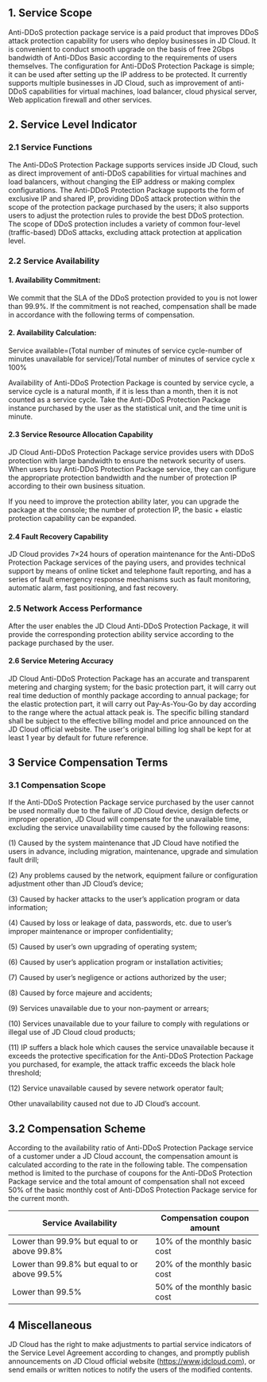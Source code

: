 ## 1. Service Scope

Anti-DDoS protection package service is a paid product that improves DDoS attack protection capability for users who deploy businesses in JD Cloud. It is convenient to conduct smooth upgrade on the basis of free 2Gbps bandwidth of Anti-DDos Basic according to the requirements of users themselves. The configuration for Anti-DDoS Protection Package is simple; it can be used after setting up the IP address to be protected. It currently supports multiple businesses in JD Cloud, such as improvement of anti-DDoS capabilities for virtual machines, load balancer, cloud physical server, Web application firewall and other services.

## 2. Service Level Indicator

### 2.1 Service Functions

The Anti-DDoS Protection Package supports services inside JD Cloud, such as direct improvement of anti-DDoS capabilities for virtual machines and load balancers, without changing the EIP address or making complex configurations. The Anti-DDoS Protection Package supports the form of exclusive IP and shared IP, providing DDoS attack protection within the scope of the protection package purchased by the users; it also supports users to adjust the protection rules to provide the best DDoS protection. The scope of DDoS protection includes a variety of common four-level (traffic-based) DDoS attacks, excluding attack protection at application level.

### 2.2 Service Availability

#### 1. Availability Commitment:

We commit that the SLA of the DDoS protection provided to you is not lower than 99.9%. If the commitment is not reached, compensation shall be made in accordance with the following terms of compensation.

#### 2. Availability Calculation:

Service available=(Total number of minutes of service cycle-number of minutes unavailable for service)/Total number of minutes of service cycle x 100%

Availability of Anti-DDoS Protection Package is counted by service cycle, a service cycle is a natural month, if it is less than a month, then it is not counted as a service cycle. Take the Anti-DDoS Protection Package instance purchased by the user as the statistical unit, and the time unit is minute.

#### 2.3 Service Resource Allocation Capability

JD Cloud Anti-DDoS Protection Package service provides users with DDoS protection with large bandwidth to ensure the network security of users. When users buy Anti-DDoS Protection Package service, they can configure the appropriate protection bandwidth and the number of protection IP according to their own business situation.

If you need to improve the protection ability later, you can upgrade the package at the console; the number of protection IP, the basic + elastic protection capability can be expanded.

#### 2.4 Fault Recovery Capability

JD Cloud provides 7×24 hours of operation maintenance for the Anti-DDoS Protection Package services of the paying users, and provides technical support by means of online ticket and telephone fault reporting, and has a series of fault emergency response mechanisms such as fault monitoring, automatic alarm, fast positioning, and fast recovery.

### 2.5 Network Access Performance

After the user enables the JD Cloud Anti-DDoS Protection Package, it will provide the corresponding protection ability service according to the package purchased by the user.

#### 2.6 Service Metering Accuracy

JD Cloud Anti-DDoS Protection Package has an accurate and transparent metering and charging system; for the basic protection part, it will carry out real time deduction of monthly package according to annual package; for the elastic protection part, it will carry out Pay-As-You-Go by day according to the range where the actual attack peak is. The specific billing standard shall be subject to the effective billing model and price announced on the JD Cloud official website. The user's original billing log shall be kept for at least 1 year by default for future reference.

## 3 Service Compensation Terms

### 3.1 Compensation Scope

If the Anti-DDoS Protection Package service purchased by the user cannot be used normally due to the failure of JD Cloud device, design defects or improper operation, JD Cloud will compensate for the unavailable time, excluding the service unavailability time caused by the following reasons:

(1) Caused by the system maintenance that JD Cloud have notified the users in advance, including migration, maintenance, upgrade and simulation fault drill;

(2) Any problems caused by the network, equipment failure or configuration adjustment other than JD Cloud’s device;

(3) Caused by hacker attacks to the user’s application program or data information;

(4) Caused by loss or leakage of data, passwords, etc. due to user’s improper maintenance or improper confidentiality;

(5) Caused by user’s own upgrading of operating system;

(6) Caused by user’s application program or installation activities;

(7) Caused by user’s negligence or actions authorized by the user;

(8) Caused by force majeure and accidents;

(9) Services unavailable due to your non-payment or arrears;

(10) Services unavailable due to your failure to comply with regulations or illegal use of JD Cloud cloud products;

(11) IP suffers a black hole which causes the service unavailable because it exceeds the protective specification for the Anti-DDoS Protection Package you purchased, for example, the attack traffic exceeds the black hole threshold;

(12) Service unavailable caused by severe network operator fault;

Other unavailability caused not due to JD Cloud’s account.

## 3.2 Compensation Scheme

According to the availability ratio of Anti-DDoS Protection Package service of a customer under a JD Cloud account, the compensation amount is calculated according to the rate in the following table. The compensation method is limited to the purchase of coupons for the Anti-DDoS Protection Package service and the total amount of compensation shall not exceed 50% of the basic monthly cost of Anti-DDoS Protection Package service for the current month.

| Service Availability                               |Compensation coupon amount    |
| -------------------------- | ----------------- |
| Lower than 99.9% but equal to or above 99.8% | 10% of the monthly basic cost |
| Lower than 99.8% but equal to or above 99.5% | 20% of the monthly basic cost |
| Lower than 99.5%                                           | 50% of the monthly basic cost |

 

## 4 Miscellaneous

JD Cloud has the right to make adjustments to partial service indicators of the Service Level Agreement according to changes, and promptly publish announcements on JD Cloud official website (https://www.jdcloud.com), or send emails or written notices to notify the users of the modified contents.
